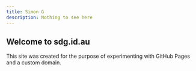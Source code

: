 ```yaml
---
title: Simon G
description: Nothing to see here
---
```


## Welcome to sdg.id.au

This site was created for the purpose of experimenting with GitHub Pages and a custom domain.
